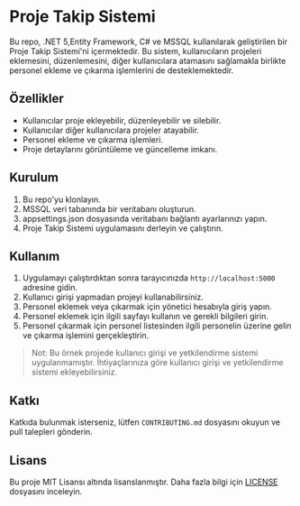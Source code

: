 # Proje Takip Sistemi

Bu repo, .NET 5,Entity Framework, C# ve MSSQL kullanılarak geliştirilen bir Proje Takip Sistemi'ni içermektedir. Bu sistem, kullanıcıların projeleri eklemesini, düzenlemesini, diğer kullanıcılara atamasını sağlamakla birlikte personel ekleme ve çıkarma işlemlerini de desteklemektedir.

## Özellikler

- Kullanıcılar proje ekleyebilir, düzenleyebilir ve silebilir.
- Kullanıcılar diğer kullanıcılara projeler atayabilir.
- Personel ekleme ve çıkarma işlemleri.
- Proje detaylarını görüntüleme ve güncelleme imkanı.


## Kurulum

1. Bu repo'yu klonlayın.
2. MSSQL veri tabanında bir veritabanı oluşturun.
3. appsettings.json dosyasında veritabanı bağlantı ayarlarınızı yapın.
4. Proje Takip Sistemi uygulamasını derleyin ve çalıştırın.

## Kullanım

1. Uygulamayı çalıştırdıktan sonra tarayıcınızda `http://localhost:5000` adresine gidin.
2. Kullanıcı girişi yapmadan projeyi kullanabilirsiniz.
3. Personel eklemek veya çıkarmak için yönetici hesabıyla giriş yapın.
4. Personel eklemek için ilgili sayfayı kullanın ve gerekli bilgileri girin.
5. Personel çıkarmak için personel listesinden ilgili personelin üzerine gelin ve çıkarma işlemini gerçekleştirin.

> Not: Bu örnek projede kullanıcı girişi ve yetkilendirme sistemi uygulanmamıştır. İhtiyaçlarınıza göre kullanıcı girişi ve yetkilendirme sistemi ekleyebilirsiniz.

## Katkı

Katkıda bulunmak isterseniz, lütfen `CONTRIBUTING.md` dosyasını okuyun ve pull talepleri gönderin.

## Lisans

Bu proje MIT Lisansı altında lisanslanmıştır. Daha fazla bilgi için [LICENSE](LICENSE) dosyasını inceleyin.
